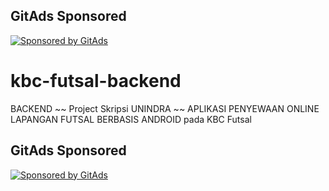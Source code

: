 <!-- GitAds-Verify: MXCAYBHTT3PRE98G7POOBYW3REQCYAIY -->

## GitAds Sponsored
[![Sponsored by GitAds](https://gitads.dev/v1/ad-serve?source=abewartech/kbc-futsal-backend@github)](https://gitads.dev/v1/ad-track?source=abewartech/kbc-futsal-backend@github)



# kbc-futsal-backend
BACKEND ~~ Project Skripsi UNINDRA ~~ APLIKASI PENYEWAAN ONLINE LAPANGAN FUTSAL BERBASIS ANDROID pada KBC Futsal

## GitAds Sponsored
[![Sponsored by GitAds](https://gitads.dev/v1/ad-serve?source=abewartech/kbc-futsal-backend@github)](https://gitads.dev/v1/ad-track?source=abewartech/kbc-futsal-backend@github)

